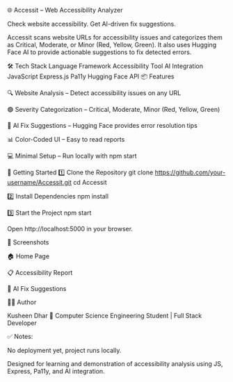 🌐 Accessit – Web Accessibility Analyzer

Check website accessibility. Get AI-driven fix suggestions.

Accessit scans website URLs for accessibility issues and categorizes them as Critical, Moderate, or Minor (Red, Yellow, Green). It also uses Hugging Face AI to provide actionable suggestions to fix detected errors.

🛠️ Tech Stack
Language	Framework	Accessibility Tool	AI Integration
JavaScript	Express.js	Pa11y	Hugging Face API
📦 Features

🔍 Website Analysis – Detect accessibility issues on any URL

🟢 Severity Categorization – Critical, Moderate, Minor (Red, Yellow, Green)

🤖 AI Fix Suggestions – Hugging Face provides error resolution tips

📊 Color-Coded UI – Easy to read reports

💻 Minimal Setup – Run locally with npm start

🚀 Getting Started
1️⃣ Clone the Repository
git clone https://github.com/your-username/Accessit.git
cd Accessit

2️⃣ Install Dependencies
npm install

3️⃣ Start the Project
npm start


Open http://localhost:5000
 in your browser.

📸 Screenshots

🏠 Home Page


📋 Accessibility Report


💬 AI Fix Suggestions


👩‍💻 Author

Kusheen Dhar
💼 Computer Science Engineering Student | Full Stack Developer

✅ Notes:

No deployment yet, project runs locally.

Designed for learning and demonstration of accessibility analysis using JS, Express, Pa11y, and AI integration.
